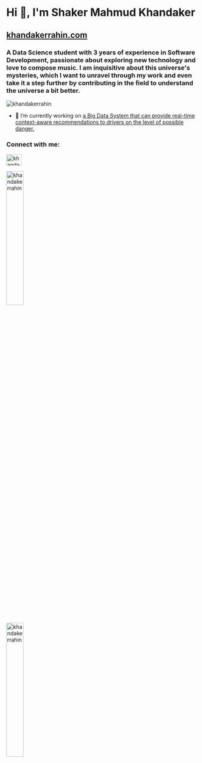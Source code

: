 <h1 align="left">Hi 👋, I'm Shaker Mahmud Khandaker</h1>
<h2 align="left"><a href="https://www.khandakerrahin.com/" target="blank">khandakerrahin.com</a></h2>

<h3 align="left">A Data Science student with 3 years of experience in Software Development, passionate about exploring new technology and love to compose music. I am inquisitive about this universe's mysteries, which I want to unravel through my work and even take it a step further by contributing in the field to understand the universe a bit better.</h3>

<p align="left"> <img src="https://komarev.com/ghpvc/?username=khandakerrahin&label=Profile%20views&color=0e75b6&style=flat" alt="khandakerrahin" /> </p>

- 🔭 I’m currently working on [a Big Data System that can provide real-time context-aware recommendations to drivers on the level of possible danger.](https://github.com/khandakerrahin/BDT2022-Group12)

<h3 align="left">Connect with me:</h3>
<p align="left">
<a href="https://linkedin.com/in/khandakerrahin" target="blank"><img align="center" src="https://raw.githubusercontent.com/rahuldkjain/github-profile-readme-generator/master/src/images/icons/Social/linked-in-alt.svg" alt="khandakerrahin" height="30" width="40" /></a>
</p>

<p><img align="center" src="https://github-readme-stats.vercel.app/api/top-langs?username=khandakerrahin&show_icons=true&locale=en&layout=compact" width="30%" alt="khandakerrahin" /></p>

<p><img align="center" src="https://github-readme-streak-stats.herokuapp.com/?user=khandakerrahin&" width="30%" alt="khandakerrahin" /></p>
